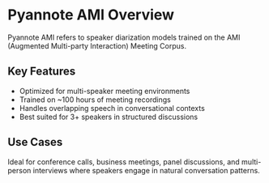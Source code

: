 # Pyannote AMI Overview

Pyannote AMI refers to speaker diarization models trained on the AMI (Augmented Multi-party Interaction) Meeting Corpus.

## Key Features
- Optimized for multi-speaker meeting environments
- Trained on ~100 hours of meeting recordings
- Handles overlapping speech in conversational contexts
- Best suited for 3+ speakers in structured discussions

## Use Cases
Ideal for conference calls, business meetings, panel discussions, and multi-person interviews where speakers engage in natural conversation patterns.
